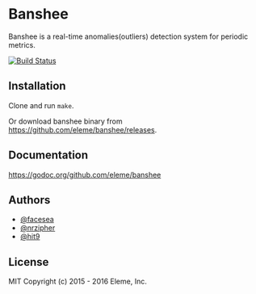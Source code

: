 Banshee
=======

Banshee is a real-time anomalies(outliers) detection system for periodic
metrics.

[![Build Status](https://travis-ci.org/eleme/banshee.svg?branch=master)](https://travis-ci.org/eleme/banshee)

Installation
-------------

Clone and run `make`.

Or download banshee binary from https://github.com/eleme/banshee/releases.

Documentation
--------------

https://godoc.org/github.com/eleme/banshee

Authors
-------

- [@facesea](https://github.com/facesea)
- [@nrzipher](https://github.com/nrzipher)
- [@hit9](https://github.com/hit9)

License
-------

MIT Copyright (c) 2015 - 2016 Eleme, Inc.
